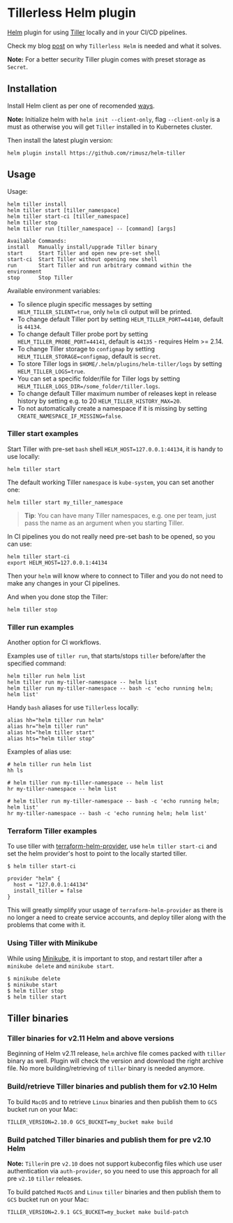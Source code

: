 # Tillerless Helm plugin

[Helm](https://helm.sh) plugin for using [Tiller](https://docs.helm.sh/using_helm/#installing-tiller) locally and in your CI/CD pipelines.

Check my blog [post](https://rimusz.net/tillerless-helm/) on why `Tillerless Helm` is needed and what it solves.

**Note:** For a better security Tiller plugin comes with preset storage as `Secret`.

## Installation

Install Helm client as per one of recomended [ways](https://docs.helm.sh/using_helm/#installing-the-helm-client).

**Note:** Initialize helm with `helm init --client-only`, flag `--client-only` is a must as otherwise you will get `Tiller` installed in to Kubernetes cluster.

Then install the latest plugin version:

```console
helm plugin install https://github.com/rimusz/helm-tiller
```

## Usage

Usage:

```console
helm tiller install
helm tiller start [tiller_namespace]
helm tiller start-ci [tiller_namespace]
helm tiller stop
helm tiller run [tiller_namespace] -- [command] [args]

Available Commands:
install   Manually install/upgrade Tiller binary
start     Start Tiller and open new pre-set shell
start-ci  Start Tiller without opening new shell
run       Start Tiller and run arbitrary command within the environment
stop      Stop Tiller
```

Available environment variables:

- To silence plugin specific messages by setting `HELM_TILLER_SILENT=true`, only `helm` cli output will be printed.
- To change default Tiller port by setting `HELM_TILLER_PORT=44140`, default is `44134`.
- To change default Tiller probe port by setting `HELM_TILLER_PROBE_PORT=44141`, default is `44135` - requires Helm >= 2.14.
- To change Tiller storage to `configmap` by setting `HELM_TILLER_STORAGE=configmap`, default is `secret`.
- To store Tiller logs in `$HOME/.helm/plugins/helm-tiller/logs` by setting `HELM_TILLER_LOGS=true`.
- You can set a specific folder/file for Tiller logs by setting `HELM_TILLER_LOGS_DIR=/some_folder/tiller.logs`.
- To change default Tiller maximum number of releases kept in release history by setting e.g. to 20 `HELM_TILLER_HISTORY_MAX=20`.
- To not automatically create a namespace if it is missing by setting `CREATE_NAMESPACE_IF_MISSING=false`.

### Tiller start examples

Start Tiller with pre-set `bash` shell `HELM_HOST=127.0.0.1:44134`, it is handy to use locally:

```console
helm tiller start
```

The default working Tiller `namespace` is `kube-system`, you can set another one:

```console
helm tiller start my_tiller_namespace
```

> **Tip**: You can have many Tiller namespaces, e.g. one per team, just pass the name as an argument when you starting Tiller.

In CI pipelines you do not really need pre-set bash to be opened, so you can use:

```console
helm tiller start-ci
export HELM_HOST=127.0.0.1:44134
```

Then your `helm` will know where to connect to Tiller and you do not need to make any changes in your CI pipelines.

And when you done stop the Tiller:

```console
helm tiller stop
```

### Tiller run examples

Another option for CI workflows.

Examples use of `tiller run`, that starts/stops `tiller` before/after the specified command:

```console
helm tiller run helm list
helm tiller run my-tiller-namespace -- helm list
helm tiller run my-tiller-namespace -- bash -c 'echo running helm; helm list'
```

Handy `bash` aliases for use `Tillerless` locally:

```
alias hh="helm tiller run helm"
alias hr="helm tiller run"
alias ht="helm tiller start"
alias hts="helm tiller stop"
```

Examples of alias use:

```console
# helm tiller run helm list
hh ls

# helm tiller run my-tiller-namespace -- helm list
hr my-tiller-namespace -- helm list

# helm tiller run my-tiller-namespace -- bash -c 'echo running helm; helm list'
hr my-tiller-namespace -- bash -c 'echo running helm; helm list'
```

### Terraform Tiller examples
To use tiller with [terraform-helm-provider](https://www.terraform.io/docs/providers/helm/index.html), use `helm tiller start-ci` and set the helm provider's host to point to the locally started tiller.

```console
$ helm tiller start-ci
```

```hcl
provider "helm" {
  host = "127.0.0.1:44134"
  install_tiller = false
}
```

This will greatly simplify your usage of `terraform-helm-provider` as there is no longer a need to create service accounts, and deploy tiller along with the problems that come with it.

### Using Tiller with Minikube
While using [Minikube](https://kubernetes.io/docs/setup/minikube/), it is important to stop, and restart tiller after a `minikube delete` and `minikube start`.

```console
$ minikube delete
$ minikube start
$ helm tiller stop
$ helm tiller start
```

## Tiller binaries

### Tiller binaries for v2.11 Helm and above versions

Beginning of Helm v2.11 release, `helm` archive file comes packed with `tiller` binary as well.
Plugin will check the version and download the right archive file. No more building/retrieving of
`tiller` binary is needed anymore.

### Build/retrieve Tiller binaries and publish them for v2.10 Helm

To build `MacOS` and to retrieve `Linux` binaries and then publish them to `GCS` bucket run on your Mac:

```console
TILLER_VERSION=2.10.0 GCS_BUCKET=my_bucket make build
```

### Build patched Tiller binaries and publish them for pre v2.10 Helm

**Note:** `Tiller`in pre `v2.10` does not support kubeconfig files which use user authentication via `auth-provider`, so you need to use this approach for all pre `v2.10` `tiller` releases.

To build patched `MacOS` and `Linux` `tiller` binaries and then publish them to `GCS` bucket run on your Mac:

```console
TILLER_VERSION=2.9.1 GCS_BUCKET=my_bucket make build-patch
```
